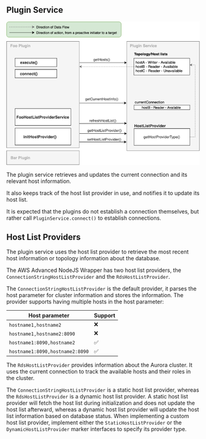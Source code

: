## Plugin Service
![](../images/plugin_service.png)

The plugin service retrieves and updates the current connection and its relevant host information.

It also keeps track of the host list provider in use, and notifies it to update its host list.

It is expected that the plugins do not establish a connection themselves, but rather call `PluginService.connect()`
to establish connections.

## Host List Providers

The plugin service uses the host list provider to retrieve the most recent host information or topology information about the database.

The AWS Advanced NodeJS Wrapper has two host list providers, the `ConnectionStringHostListProvider` and the `RdsHostListProvider`.

The `ConnectionStringHostListProvider` is the default provider, it parses the host parameter for cluster information and stores the information.
The provider supports having multiple hosts in the host parameter:

| Host parameter                  | Support            |
|---------------------------------|--------------------|
| `hostname1,hostname2`           | :x:  |
| `hostname1,hostname2:8090`      | :x:  |
| `hostname1:8090,hostname2`      | :white_check_mark: |
| `hostname1:8090,hostname2:8090` | :white_check_mark: |

The `RdsHostListProvider` provides information about the Aurora cluster.
It uses the current connection to track the available hosts and their roles in the cluster.

The `ConnectionStringHostListProvider` is a static host list provider, whereas the `RdsHostListProvider` is a dynamic host list provider.
A static host list provider will fetch the host list during initialization and does not update the host list afterward,
whereas a dynamic host list provider will update the host list information based on database status.
When implementing a custom host list provider, implement either the `StaticHostListProvider` or the `DynamicHostListProvider` marker interfaces to specify its provider type.
